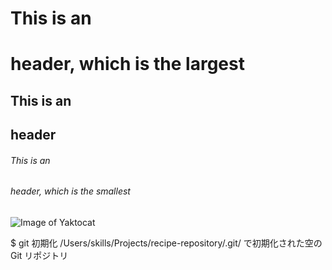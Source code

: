 # This is an <h1> header, which is the largest
## This is an <h2> header
###### This is an <h6> header, which is the smallest
![Image of Yaktocat](https://octodex.github.com/images/yaktocat.png)

$ git 初期化
/Users/skills/Projects/recipe-repository/.git/ で初期化された空の Git リポジトリ
```
